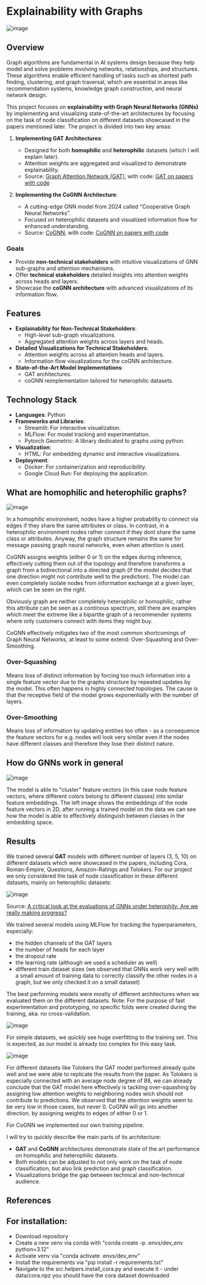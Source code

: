 # Explainability with Graphs

![image](https://github.com/user-attachments/assets/f2e550a7-ccc6-4d5b-b484-0a0835e22892)


## Overview

Graph algorithms are fundamental in AI systems design because they help model and solve problems involving networks, relationships, and structures. These algorithms enable efficient handling of tasks such as shortest path finding, clustering, and graph traversal, which are essential in areas like recommendation systems, knowledge graph construction, and neural network design.

This project focuses on **explainability with Graph Neural Networks (GNNs)** by implementing and visualizing state-of-the-art architectures by focusing on the task of node classification on different datasets showcased in the papers mentioned later. The project is divided into two key areas:

1. **Implementing GAT Architectures**:

   - Designed for both **homophilic** and **heterophilic** datasets (which I will explain later).
   - Attention weights are aggregated and visualized to demonstrate explainability.
   - Source:  [Graph Attention Network (GAT)](https://arxiv.org/abs/2310.01267), with code: [GAT on papers with code](https://paperswithcode.com/paper/graph-attention-networks)

2. **Implementing the CoGNN Architecture**:

   - A cutting-edge GNN model from 2024 called "Cooperative Graph Neural Networks".
   - Focused on heterophilic datasets and visualized information flow for enhanced understanding.
   - Source: [CoGNN](https://arxiv.org/abs/2310.01267), with code: [CoGNN on papers with code](https://paperswithcode.com/paper/cooperative-graph-neural-networks)
     
### Goals

- Provide **non-technical stakeholders** with intuitive visualizations of GNN sub-graphs and attention mechanisms.
- Offer **technical stakeholders** detailed insights into attention weights across heads and layers.
- Showcase the **coGNN architecture** with advanced visualizations of its information flow.

## Features

- **Explainability for Non-Technical Stakeholders**:
  - High-level sub-graph visualizations.
  - Aggregated attention weights across layers and heads.
- **Detailed Visualizations for Technical Stakeholders**:
  - Attention weights across all attention heads and layers.
  - Information flow visualizations for the coGNN architecture.
- **State-of-the-Art Model Implementations**:
  - GAT architectures.
  - coGNN reimplementation tailored for heterophilic datasets.

## Technology Stack

- **Languages**: Python
- **Frameworks and Libraries**:
  - Streamlit: For interactive visualization.
  - MLFlow: For model tracking and experimentation.
  - Pytorch Geometric: A library dedicated to graphs using python.
- **Visualization**:
  - HTML: For embedding dynamic and interactive visualizations.
- **Deployment**:
  - Docker: For containerization and reproducibility.
  - Google Cloud Run: For deploying the application.

## What are homophilic and heterophilic graphs?

![image](https://github.com/user-attachments/assets/d94d65ba-22f6-410d-9af4-a838fc67be11)

In a homophilic environment, nodes have a higher probability to connect via edges if they share the same attributes or class. In contrast, in a heterophilic environment nodes rather connect if they dont share the same class or attributes. Anyway, the graph structure remains the same for message passing graph neural networks, even when attention is used. 

CoGNN assigns weights (either 0 or 1) on the edges during inference, effectively cutting them out of the topology and therefore transforms a graph from a bidirectional into a directed graph (if the model decides that one direction might not contribute well to the prediction). The model can even completely isolate nodes from information exchange at a given layer, which can be seen on the right.

Obviously graph are neither completely heterophilic or homophilic, rather this attribute can be seen as a continous spectrum, still there are examples which meet the extreme like a bipartite graph of a recommender systems where only customers connect with items they might buy.

CoGNN effectively mitigates two of the most common shortcomings of Graph Neural Networks, at least to some extend: Over-Squashing and Over-Smoothing.

### Over-Squashing
Means loss of distinct information by forcing  too much information into a single feature vector due to the graphs structure by repeated updates by the model. This often happens in highly connected topologies. 
The cause is that the receptive field of the model grows exponentially with the number of layers.

### Over-Smoothing
Means loss of information by updating entities too often - as a consequence the feature vectors for e.g. nodes will look very similar even if the nodes have different classes and therefore they lose their distinct nature.

## How do GNNs work in general

![image](https://github.com/user-attachments/assets/b334ae64-0340-4043-ba93-d8b6b546428d)

The model is able to "cluster" feature vectors (in this case node feature vectors, where different colors belong to different classes) into similar feature embeddings. 
The left image shows the embeddings of the node feature vectors in 2D, after running a trained model on the data we can see how the model is able to effectively distinguish between classes in the embedding space.


## Results

We trained several **GAT** models with different number of layers (3, 5, 10) on different datasets which were showcased in the papers, including Cora, Roman-Empire, Questions, Amazon-Ratings and Tolokers. For our project we only considered the task of node classification in these different datasets, mainly on heterophilic datasets:

![image](https://github.com/user-attachments/assets/7bd5608a-f232-4cfc-a788-2be45d8ff665)

Source: [A critical look at the evaluations of GNNs under heterophily: Are we really making progress?](https://arxiv.org/abs/2302.11640)

We trained several models using MLFlow for tracking the hyperparameters, especially:
  
- the hidden channels of the GAT layers
- the number of heads for each layer
- the dropout rate
- the learning rate (although we used a scheduler as well)
- different train dataset sizes (we observed that GNNs work very well with a small amount of training data to correctly classify the other nodes in a graph, but we only checked it on a small dataset)

The best performing models were mostly of different architectures when we evaluated them on the different datasets.
Note: For the purpose of fast experimentation and prototyping, no specific folds were created during the training, aka. no cross-validation.

![image](https://github.com/user-attachments/assets/2e00826b-db1e-4030-bf30-5bc285cc8df5)

For simple datasets, we quickly see huge overfitting to the training set. This is expected, as our model is already too complex for this easy task. 

![image](https://github.com/user-attachments/assets/60045ba3-de97-4755-a45b-4e4174df838d)

For different datasets like Tolokers the GAT model performed already quite well and we were able to replicate the results from the paper. As Tolokers is especially connected with an average node degree of 88, we can already conclude that the GAT model here effectively is tackling over-squashing by assigning low attention weights to neighboring nodes wich should not contribute to predictions. We observed that the attention weights seem to be very low in those cases, but never 0. CoGNN will go into another direction, by assigning weights to edges of either 0 or 1.

For CoGNN we implemented our own training pipeline. 

I will try to quickly describe the main parts of its architecture:


  
- **GAT** and **CoGNN** architectures demonstrate state of the art performance on homophilic and heterophilic datasets.
- Both models can be adjusted to not only work on the task of node classification, but also link prediction and graph classification.
- Visualizations bridge the gap between technical and non-technical audience.

## 

## References



## For installation:

- Download repository
- Create a new venv via conda with "conda create -p .envs/dev_env python=3.12"
- Activate venv via "conda activate .envs/dev_env"
- Install the requirements via "pip install -r requirements.txt"
- Navigate to the src.helpers.install_cora.py and execute it - under data/cora.npz you should have the cora dataset downloaded
